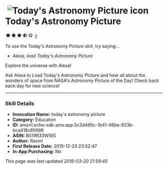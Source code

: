 # &nbsp;<img src="https://github.com/dale3h/alexa-skills-list/raw/master/skills/todays-astronomy-picture/B019R33WWS/app_icon" alt="Today&#39;s Astronomy Picture icon" width="36"> Today's Astronomy Picture
![3.5 stars](../../../images/ic_star_black_18dp_1x.png)![3.5 stars](../../../images/ic_star_black_18dp_1x.png)![3.5 stars](../../../images/ic_star_black_18dp_1x.png)![3.5 stars](../../../images/ic_star_half_black_18dp_1x.png)![3.5 stars](../../../images/ic_star_border_black_18dp_1x.png) 2

To use the Today's Astronomy Picture skill, try saying...

* *Alexa, load Today's Astronomy Picture*

Explore the universe with Alexa! 

Ask Alexa to Load Today's Astronomy Picture and hear all about the wonders of space from NASA's Astronomy Picture of the Day! Check back each day for new science!

***

### Skill Details

* **Invocation Name:** today's astronomy picture
* **Category:** Education
* **ID:** amzn1.echo-sdk-ams.app.5c3d466c-1b41-46be-933b-bca418c85989
* **ASIN:** B019R33WWS
* **Author:** Rasmi
* **First Release Date:** 2015-12-23 23:52:47
* **In-App Purchasing:** No

*This page was last updated 2016-03-20 21:59:45*
